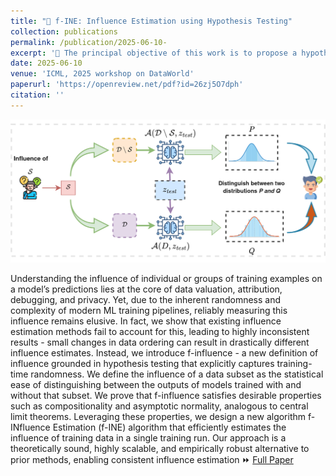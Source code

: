 ```yaml
---
title: "📝 f-INE: Influence Estimation using Hypothesis Testing"
collection: publications
permalink: /publication/2025-06-10- 
excerpt: '🎯 The principal objective of this work is to propose a hypothesis testing framework for estimating the influnce of training data for a model prediction.'
date: 2025-06-10
venue: 'ICML, 2025 workshop on DataWorld'
paperurl: 'https://openreview.net/pdf?id=26zj5O7dph'
citation: ''
---
```

![f-INE](/images/f-INE.drawio.png#right)

Understanding the influence of individual or groups of training examples on a model’s predictions lies at the core of data valuation, attribution, debugging, and privacy. Yet, due to the inherent randomness and complexity of modern ML training pipelines, reliably measuring this influence remains elusive. In fact, we show that existing influence estimation methods fail to account for this, leading to highly inconsistent results - small changes in data ordering can result in drastically different influence estimates. Instead, we introduce f-influence - a new definition of influence grounded in hypothesis testing that explicitly captures training-time randomness. We define the influence of a data subset as the statistical ease of distinguishing between the outputs of models trained with and without that subset. We prove that f-influence satisfies desirable properties such as compositionality and asymptotic normality, analogous to central limit theorems. Leveraging these properties, we design a new algorithm f- INfluence Estimation (f-INE) algorithm that efficiently estimates the influence of training data in a single training run. Our approach is a theoretically sound, highly scalable, and empirically robust alternative to prior methods, enabling consistent influence estimation ⏩ [Full Paper](https://openreview.net/pdf?id=26zj5O7dph)